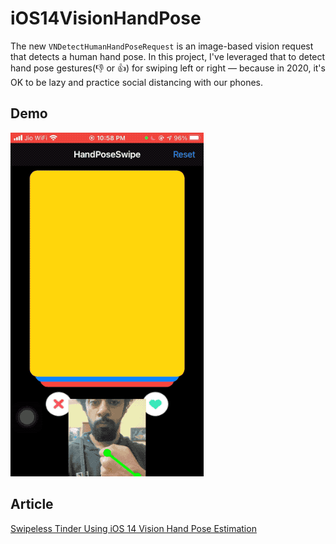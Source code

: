 # iOS14VisionHandPose
The new `VNDetectHumanHandPoseRequest` is an image-based vision request that detects a human hand pose. 
In this project, I've leveraged that to detect hand pose gestures(👎 or 👍) for swiping left or right — because in 2020, it's OK to be lazy and practice social distancing with our phones.

## Demo
![alt-text](https://github.com/anupamchugh/iOS14VisionHandPose/blob/main/demo-vision-hand-pose-tinder-swipe.gif)


## Article
[Swipeless Tinder Using iOS 14 Vision Hand Pose Estimation](https://heartbeat.fritz.ai/swipeless-tinder-using-ios-14-vision-hand-pose-estimation-64e5f00ce45c)
